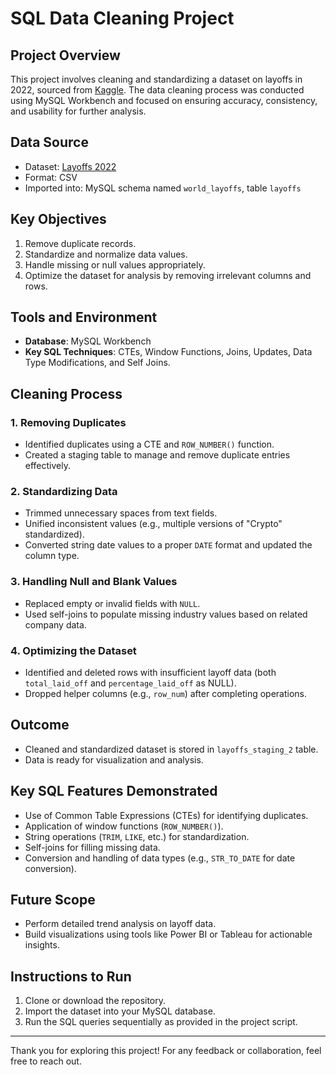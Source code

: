 # SQL Data Cleaning Project

## Project Overview
This project involves cleaning and standardizing a dataset on layoffs in 2022, sourced from [Kaggle](https://www.kaggle.com/datasets/swaptr/layoffs-2022). 
The data cleaning process was conducted using MySQL Workbench and focused on ensuring accuracy, consistency, and usability for further analysis.

## Data Source
- Dataset: [Layoffs 2022](https://www.kaggle.com/datasets/swaptr/layoffs-2022)
- Format: CSV
- Imported into: MySQL schema named `world_layoffs`, table `layoffs`

## Key Objectives
1. Remove duplicate records.
2. Standardize and normalize data values.
3. Handle missing or null values appropriately.
4. Optimize the dataset for analysis by removing irrelevant columns and rows.

## Tools and Environment
- **Database**: MySQL Workbench
- **Key SQL Techniques**: CTEs, Window Functions, Joins, Updates, Data Type Modifications, and Self Joins.

## Cleaning Process

### 1. Removing Duplicates
- Identified duplicates using a CTE and `ROW_NUMBER()` function.
- Created a staging table to manage and remove duplicate entries effectively.

### 2. Standardizing Data
- Trimmed unnecessary spaces from text fields.
- Unified inconsistent values (e.g., multiple versions of "Crypto" standardized).
- Converted string date values to a proper `DATE` format and updated the column type.

### 3. Handling Null and Blank Values
- Replaced empty or invalid fields with `NULL`.
- Used self-joins to populate missing industry values based on related company data.

### 4. Optimizing the Dataset
- Identified and deleted rows with insufficient layoff data (both `total_laid_off` and `percentage_laid_off` as NULL).
- Dropped helper columns (e.g., `row_num`) after completing operations.

## Outcome
- Cleaned and standardized dataset is stored in `layoffs_staging_2` table.
- Data is ready for visualization and analysis.

## Key SQL Features Demonstrated
- Use of Common Table Expressions (CTEs) for identifying duplicates.
- Application of window functions (`ROW_NUMBER()`).
- String operations (`TRIM`, `LIKE`, etc.) for standardization.
- Self-joins for filling missing data.
- Conversion and handling of data types (e.g., `STR_TO_DATE` for date conversion).

## Future Scope
- Perform detailed trend analysis on layoff data.
- Build visualizations using tools like Power BI or Tableau for actionable insights.

## Instructions to Run
1. Clone or download the repository.
2. Import the dataset into your MySQL database.
3. Run the SQL queries sequentially as provided in the project script.

---

Thank you for exploring this project! For any feedback or collaboration, feel free to reach out.

